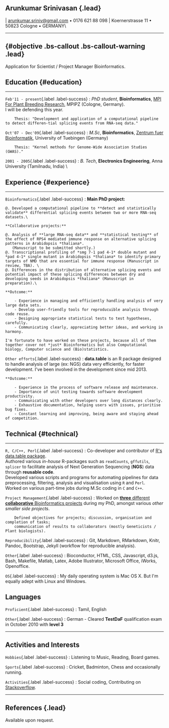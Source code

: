 
## Arunkumar Srinivasan {.lead}

| <arunkumar.sriniv@gmail.com> • 0176 621 88 098
| Koernerstrasse 11 • 50823 Cologne • GERMANY\

---

##  {#objective .bs-callout .bs-callout-warning .lead}

Application for Scientist / Project Manager Bioinformatics.


## Education {#education}

---

`Feb'11 - present`{.label .label-success} 
:   *PhD student*, **Bioinformatics**, [MPI For Plant Breeding Research](http://www.mpipz.mpg.de/13072/jimenez), MPIPZ (Cologne, Germany).\
    I will be defending this year.

        Thesis: "Development and application of a computational pipeline to detect differen-tial splicing events from RNA-seq data."

`Oct'07 - Dec'09`{.label .label-success} 
:   *M.Sc*, **Bioinformatics**, [Zentrum fuer Bioinformatik](http://www.uni-tuebingen.de/en/faculties/faculty-of-science/departments/interdepartmental-centres/centre-for-bioinformatics-tuebingen/home.html), University of Tuebingen (Germany) 

        Thesis: "Kernel methods for Genome-Wide Association Studies (GWAS)."

`2001 - 2005`{.label .label-success} 
:   *B. Tech*, **Electronics Engineering**, Anna University (Tamilnadu, India) \

## Experience {#experience}

---

`Bioinformatics`{.label .label-success} 
:   **Main PhD project:** 

    @. Developed a computational pipeline to **detect and statistically validate** differential splicing events between two or more RNA-seq datasets.\

    **Collaborative projects:** 

    @. Analysis of **large RNA-seq data** and **statistical testing** of the effect of RPS4 mediated immune response on alternative splicing patterns in Arabidopsis *thaliana*.
       (Manuscript to be submitted shortly.)
    @. Transcriptional profiling of *smg 7-1 pad 4-1* double mutant and *pad 4-1* single mutant in Arabidopsis *thaliana* to identify primary targets of NMD that are essential for immune response (Manuscript in review, TBA). \
    @. Differences in the distribution of alternative splicing events and potential impact of these splicing differences between dry and developing seeds in Arabidopsis *thaliana* (Manuscript in preparation).\
    
    **Outcome:** 
    
        - Experience in managing and efficiently handling analysis of very large data sets.
        - Develop user-friendly tools for reproducuible analysis through code reuse.
        - Designing appropriate statistical tests to test hypotheses, carefully.
        - Communicating clearly, appreciating better ideas, and working in harmony.

    I'm fortunate to have worked on these projects, because all of them together cover not *just* Bioinformatics but also Computational biology, Computer science and (Bio)statistics. 
    
`Other efforts`{.label .label-success} 
:   **data.table** is an R package designed to handle analysis of large (ex: NGS) data very efficiently, for faster development. I've been involved in the development since mid 2013.

    **Outcome:** 
    
        - Experience in the process of software release and maintenance.
        - Importance of unit testing towards software development productivity.
        - Communicating with other developers over long distances clearly.
        - Exhaustive documentation, helping users with issues, prioritise bug fixes.
        - Constant learning and improving, being aware and staying ahead of competition.

## Technical {#technical}

---

`R, C/C++, Perl`{.label .label-success} 
:   Co-developer and contributor of [R's data.table package](https://github.com/Rdatatable/datatable). \
    Authored various *in-house* R-packages such as `readCounts`, `gffutils`, `splicer` to facilitate analysis of Next Generation Sequencing (**NGS**) data through **reusable code**. \
    Developed various scripts and programs for automating pipelines for data preprocessing, filtering, analysis and visualisation using `R` and `Perl`.\
    Worked on various part-time jobs during M.Sc coding in `C` and `C++`.

`Project Management`{.label .label-success} 
:   Worked on [**three** different **collaborative** Bioinformatics projects](#experience) during my PhD, amongst various *other smaller side projects*. 
    
        Defined objectives for projects; discussion, organisation and completion of tasks; 
        communication of results to collaborators (mostly Geneticists / Plant biologists).

`Reproducibility`{.label .label-success} 
:   Git, Markdown, RMarkdown, Knitr, Pandoc, Bootstrap, Jekyll (workflow for reproducible analysis).

`Other`{.label .label-success} 
:   Bioconductor, HTML, CSS, Javascript, d3.js, Bash, Makefile, Matlab, Latex, Adobe Illustrator, Microsoft Office, iWorks, Openoffice.


`OS`{.label .label-success} 
:   My daily operating system is Mac OS X. But I'm equally adept with Linux and Windows.

## Languages

`Proficient`{.label .label-success} 
:   Tamil, English

`Other`{.label .label-success} 
:   German - Cleared **TestDaF** qualification exam in October 2010 with **level 3**

---

## Activities and Interests

`Hobbies`{.label .label-success} 
:   Listening to Music, Reading, Board games.

`Sports`{.label .label-success} 
:   Cricket, Badminton, Chess and occasionally running.

`Activities`{.label .label-success}
:   Social coding, Contributing on [Stackoverflow](http://stackoverflow.com/users/559784/arun).

----

## References {.lead}

Available upon request.
